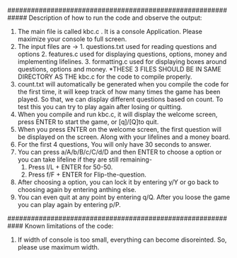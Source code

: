 #############################################################
Description of how to run the code and observe the output:

1. The main file is called kbc.c . It is a console Application. Please maximize your console to full screen.
2. The input files are -> 1. questions.txt used for reading questions and options 
                          2. features.c used for displaying questions, options, money and implementing lifelines. 
                          3. formatting.c used for displaying boxes around questions, options and money.
   *THESE 3 FILES SHOULD BE IN SAME DIRECTORY AS THE kbc.c for the code to compile properly.
3. count.txt will automatically be generated when you compile the code for the first time,
   it will keep track of how many times the game has been played. So that, we can display different questions based on count.
   To test this you can try to play again after losing or quitting.
4. When you compile and run kbc.c, it will display the welcome screen, press ENTER to start the game, or [q]/[Q]to quit.
5. When you press ENTER on the welcome screen, the first question will be displayed on the screen.
   Along with your lifelines and a money board.
6. For the first 4 questions, You will only have 30 seconds to answer.
7. You can press a/A/b/B/c/C/d/D and then ENTER to choose a option or you can take lifeline if they are still remaining-
    1. Press l/L + ENTER for 50-50.
    2. Press f/F + ENTER for Flip-the-question.
8. After choosing a option, you can lock it by entering y/Y or go back to choosing again by entering anthing else.
9. You can even quit at any point by entering q/Q. After you loose the game you can play again by entering p/P.

############################################################
Known limitations of the code:

1. If width of console is too small, everything can become disoreinted. So, please use maximum width.

